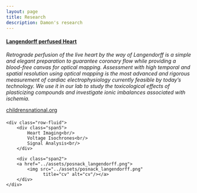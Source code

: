 ```yaml
---
layout: page
title: Research
description: Damon's research
---
```




#### <u>Langendorff perfused Heart</u>
*Retrograde perfusion of the live heart by the way of Langendorff is a simple and elegant preparation to guarantee coronary flow while providing a blood-free canvas for optical mapping. Assessment with high temporal and spatial resolution using optical mapping is the most advanced and rigorous measurement of cardiac electrophysiology currently feasible by today’s technology. We use it in our lab to study the toxicological effects of plasticizing compounds and investigate ionic imbalances associated with ischemia.*

[childrensnational.org](childrensnational.org)
<div class="container">
<h4><a name="Results"></a></h4>

    <div class="row-fluid">
        <div class="span5">
            Heart Imaging<br/>
            Voltage Isochrones<br/>
            Signal Analysis<br/>
        </div>

        <div class="span2">
        <a href="../assets/posnack_langendorff.png">
            <img src="../assets/posnack_langendorff.png"
                  title="cv" alt="cv"/></a>
        </div>
    </div>
</div>

<!-- Note: this is how to write a comment in HTML. Everything in here won't show up on your webpage.-->

<!--
To increase the size of the title, use fewer # in front of the paper title.
To decrease the size of the title, use more #. 
To remove the italics, remove the * before and after the description
To remove the underline from the title, remove the <u> tags (<u> and </u>)
-->	